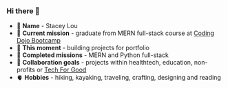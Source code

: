 ### Hi there 👋
* 🔆 **Name** - Stacey Lou
* 🤖 **Current mission** - graduate from MERN full-stack course at [Coding Dojo Bootcamp](https://https://www.codingdojo.com/)
* 🌱 **This moment** - building projects for portfolio
* 🚀 **Completed missions** - MERN and Python full-stack
* 🙌 **Collaboration goals** - projects within healthtech, education, non-profits or [Tech For Good](https://techjobsforgood.com/)
* 🫀 **Hobbies** - hiking, kayaking, traveling, crafting, designing and reading


<!--
**louyecats/louyecats** is a ✨ _special_ ✨ repository because its `README.md` (this file) appears on your GitHub profile.

Here are some ideas to get you started:

- 🔭 I’m currently working on ...
- 🌱 I’m currently learning ...
- 👯 I’m looking to collaborate on ...
- 🤔 I’m looking for help with ...
- 💬 Ask me about ...
- 📫 How to reach me: ...
- 😄 Pronouns: ...
- ⚡ Fun fact: ...
-->
